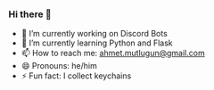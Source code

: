 ### Hi there 👋

- 🔭 I’m currently working on Discord Bots
- 🌱 I’m currently learning Python and Flask
- 📫 How to reach me: ahmet.mutlugun@gmail.com
- 😄 Pronouns: he/him
- ⚡ Fun fact: I collect keychains
<!--
**ahmetmutlugun/ahmetmutlugun** is a ✨ _special_ ✨ repository because its `README.md` (this file) appears on your GitHub profile.

Here are some ideas to get you started:
- 👯 I’m looking to collaborate on
-->
